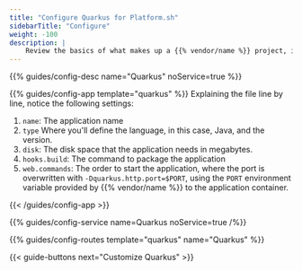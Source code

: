 ```yaml
---
title: "Configure Quarkus for Platform.sh"
sidebarTitle: "Configure"
weight: -100
description: |
    Review the basics of what makes up a {{% vendor/name %}} project, including its three principle configuration files and how to define them for Quarkus.
---
```


{{% guides/config-desc name="Quarkus" noService=true %}}

{{% guides/config-app template="quarkus" %}}
Explaining the file line by line, notice the following settings:

1. `name`: The application name
2. `type` Where you'll define the language, in this case, Java, and the version.
3. `disk`: The disk space that the application needs in megabytes.
4. `hooks.build`: The command to package the application
5. `web.commands`: The order to start the application, where the port is overwritten with `-Dquarkus.http.port=$PORT`,
   using the `PORT` environment variable provided by {{% vendor/name %}} to the application container.

{{< /guides/config-app >}}

{{% guides/config-service name=Quarkus noService=true /%}}

{{% guides/config-routes template="quarkus" name="Quarkus" %}}

{{< guide-buttons next="Customize Quarkus" >}}
